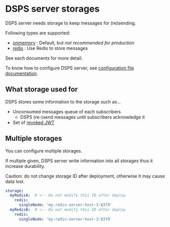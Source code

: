 # DSPS server storages

DSPS server needs storage to keep messages for (re)sending.

Following types are supported:

- [onmemory](./onmemory.md) : Default, but *not recommended for production*
- [redis](./redis.md) : Use Redis to store messages

See each documents for more detail.

To know how to configure DSPS server, see [configuration file documentation](../config.md).

## What storage used for

DSPS stores some information to the storage such as...

- Unconsumed messages queue of each subscribers
  - DSPS (re-)send messages until subscribers acknowledge it
- Set of [revoked JWT](../interface/admin/revoke_jwt.md)

## Multiple storages

You can configure multiple storages.

If multiple given, DSPS server write information into all storages thus it increase durability.

Caution: do not change storage ID after deployment, otherwise it may cause data lost.

```yaml
storage:
  myRedisA:  # <-- Do not modify this ID after deploy
    redis:
      singleNode: 'my-redis-server-host-1:6379'
  myRedisB:  # <-- Do not modify this ID after deploy
    redis:
      singleNode: 'my-redis-server-host-2:6379'
```
